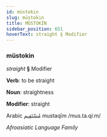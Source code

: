 ```yaml
---
id: müstokin
slug: müstokin
title: MÜSTOKİN
sidebar_position: 651
hoverText: straight § Modifier
---
```


### müstokin

*straight* **§** Modifier

**Verb**: to be straight

**Noun**: straightness

**Modifier**: straight

Arabic مُسْتَقِيم mustaqīm /mus.ta.qiːm/

*Afroasiatic Language Family*